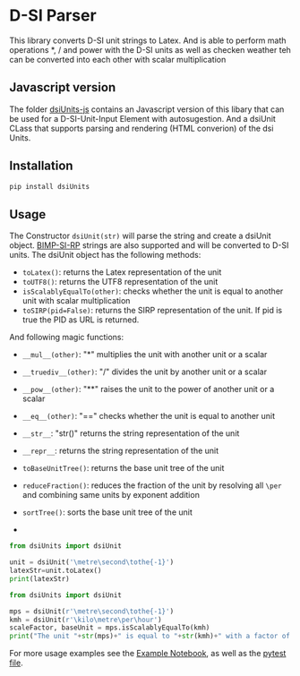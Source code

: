 # D-SI Parser

This library converts D-SI unit strings to Latex.
And is able to perform math operations *, / and power with the D-SI units as well as checken weather teh can be converted into each other with scalar multiplication


## Javascript version

The folder [dsiUnits-js](/dsiUnits-js) contains an Javascript version of this libary that can be used for a D-SI-Unit-Input Element with autosugestion. And a dsiUnit CLass that supports parsing and rendering (HTML converion) of the dsi Units. 

## Installation

```bash
pip install dsiUnits
```

## Usage
The Constructor `dsiUnit(str)` will parse the string and create a dsiUnit object. [BIMP-SI-RP](https://si-digital-framework.org/SI/unitExpr?lang=en) strings are also supported and will be converted to D-SI units.
The dsiUnit object has the following methods:
- `toLatex()`: returns the Latex representation of the unit
- `toUTF8()`: returns the UTF8 representation of the unit
- `isScalablyEqualTo(other)`: checks whether the unit is equal to another unit with scalar multiplication
- `toSIRP(pid=False)`: returns the SIRP representation of the unit. If pid is true the PID as URL is returned.
  
And following magic functions: 
- `__mul__(other)`: "*" multiplies the unit with another unit or a scalar
- `__truediv__(other)`: "/" divides the unit by another unit or a scalar
- `__pow__(other)`: "**" raises the unit to the power of another unit or a scalar
- `__eq__(other)`: "==" checks whether the unit is equal to another unit
- `__str__`: "str()" returns the string representation of the unit
- `__repr__`: returns the string representation of the unit

- `toBaseUnitTree()`: returns the base unit tree of the unit
- `reduceFraction()`: reduces the fraction of the unit by resolving all `\per` and combining same units by exponent addition 
- `sortTree()`: sorts the base unit tree of the unit
- 
```python
from dsiUnits import dsiUnit

unit = dsiUnit('\metre\second\tothe{-1}')
latexStr=unit.toLatex()
print(latexStr)
```

```python
from dsiUnits import dsiUnit

mps = dsiUnit(r'\metre\second\tothe{-1}')
kmh = dsiUnit(r'\kilo\metre\per\hour')
scaleFactor, baseUnit = mps.isScalablyEqualTo(kmh)
print("The unit "+str(mps)+" is equal to "+str(kmh)+" with a factor of "+scaleFactor+" and base unit "+str(baseUnit))
```

For more usage examples see the [Example Notebook](https://gitlab1.ptb.de/digitaldynamicmeasurement/dsiUnits/-/blob/main/doc/examples.ipynb),
as well as the [pytest file](https://gitlab1.ptb.de/digitaldynamicmeasurement/dsiUnits/-/blob/main/src/dsiUnits.py).

